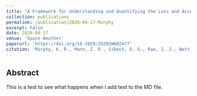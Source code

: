 ```yaml
---
title: "A Framework for Understanding and Quantifying the Loss and Acceleration of Relativistic Electrons in the Outer Radiation Belt During Geomagnetic Storms"
collection: publications
permalink: /publication/2020-04-17-Murphy
excerpt: False
date: 2020-04-17
venue: 'Space Weather'
paperurl: 'https://doi.org/10.1029/2020SW002477'
citation: 'Murphy, K. R., Mann, I. R., Sibeck, D. G., Rae, I. J., Watt, C. E. J., Ozeke, L. G., et al. (2020). A Framework for Understanding and Quantifying the Loss and Acceleration of Relativistic Electrons in the Outer Radiation Belt During Geomagnetic Storms. Space Weather, 18(5).'
---
```




## Abstract

This is a test to see what happens when I add text to the MD file.